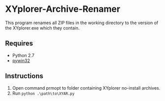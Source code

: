 XYplorer-Archive-Renamer
========================

This program renames all ZIP files in the working directory to the version of the XYplorer.exe which they contain.

## Requires
 * Python 2.7
 * [pywin32](http://sourceforge.net/projects/pywin32/)

## Instructions
 1. Open command prmopt to folder containing XYplorer no-install archives.
 2. Run `python .\path\to\XYAR.py`
